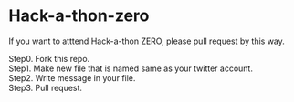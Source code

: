 # Hack-a-thon-zero

If you want to atttend Hack-a-thon ZERO, please pull request by this way.

Step0. Fork this repo.<br>
Step1. Make new file that is named same as your twitter account.<br>
Step2. Write message in your file.<br>
Step3. Pull request.<br>
